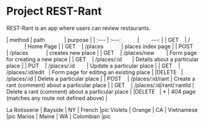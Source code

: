 # Project REST-Rant

REST-Rant is an app where users can review restaurants.


| method     | path                     | purpose                                           |
| :---       | :---:                    |          ---:                                     |
| GET        | /                        | Home Page                                         |
| GET        | /places                  | places index page                                 |
| POST       | /places                  | creates new place                                 |
| GET        | /places/new              | Form page for creating a new place                |
| GET        | /places/:id              | Details about a particular place                  |
| PUT        | /places/:id              | Update a particular place                         |
| GET        | /places/:id/edit         | Form page for editing an existing place           |
|DELETE      | /places/:id              | Delete a particular place                         |
| POST       | /places/:id/rant         | Create a rant (comment) about a particular place  |
| GET        | /places/:id/rant/:rantId | Delete a rant (comment) about a particular place  |
|DELETE      |             *            | 404 page (matches any route not defined above)    |



La Rotisserie   | Bayside      | NY         | French         |pic
Violets         | Orange       | CA         | Vietnamese     |pic
Marios          | Maine        | WA         | Colombian      |pic